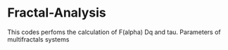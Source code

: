 # Fractal-Analysis
This codes perfoms the calculation of F(alpha) Dq and tau. Parameters of multifractals systems
